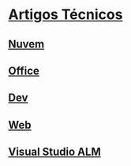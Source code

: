 # [Artigos Técnicos](index.md)
## [Nuvem](Nuvem/TOC.md)
## [Office](Office/TOC.md)
## [Dev](Dev/TOC.md)
## [Web](Web/TOC.md)
## [Visual Studio ALM](VisualStudioALM/TOC.md)
